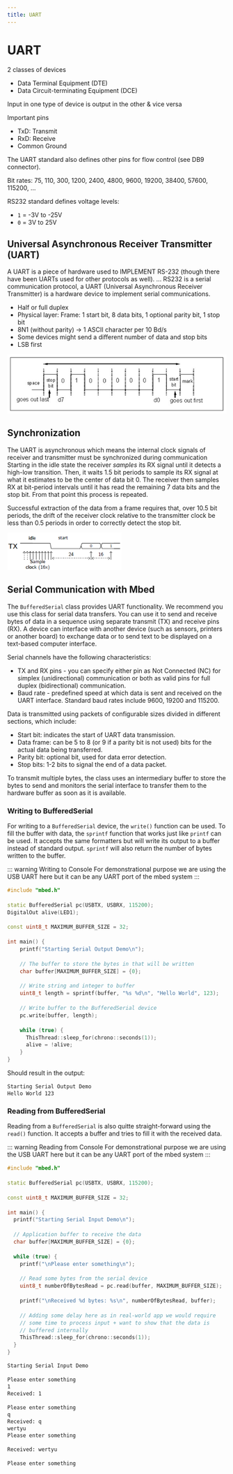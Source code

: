 ```yaml
---
title: UART
---
```


# UART

2 classes of devices

* Data Terminal Equipment (DTE)
* Data Circuit-terminating Equipment (DCE)

Input in one type of device is output in the other & vice versa

Important pins

* TxD: Transmit
* RxD: Receive
* Common Ground

The UART standard also defines other pins for flow control (see DB9 connector).

Bit rates: 75, 110, 300, 1200, 2400, 4800, 9600, 19200, 38400, 57600, 115200, ...

RS232 standard defines voltage levels:

* `1` = -3V to -25V
* `0` = 3V to 25V

## Universal Asynchronous Receiver Transmitter (UART)

A UART is a piece of hardware used to IMPLEMENT RS-232 (though there have been UARTs used for other protocols as well). ... RS232 is a serial communication protocol, a UART (Universal Asynchronous Receiver Transmitter) is a hardware device to implement serial communications.

* Half or full duplex
* Physical layer: Frame: 1 start bit, 8 data bits, 1 optional parity bit, 1 stop bit
* 8N1 (without parity) -> 1 ASCII character per 10 Bd/s
* Some devices might send a different number of data and stop bits
* LSB first

![](./assets/uart-bits.png)

## Synchronization

The UART is asynchronous which means the internal clock signals of receiver and transmitter must be synchronized during communication  
Starting in the idle state the receiver *samples* its RX signal until it detects a high-low transition. Then, it waits 1.5 bit periods to sample its RX signal at what it estimates to be the center of data bit 0. The receiver then samples RX at bit-period intervals until it has read the remaining 7 data bits and the stop bit. From that point this process is repeated.

Successful extraction of the data from a frame requires that, over 10.5 bit periods, the drift of the receiver clock relative to the transmitter clock be less than 0.5 periods in order to correctly detect the stop bit.

![](./assets/receival.png)

## Serial Communication with Mbed

The `BufferedSerial` class provides UART functionality. We recommend you use this class for serial data transfers. You can use it to send and receive bytes of data in a sequence using separate transmit (TX) and receive pins (RX). A device can interface with another device (such as sensors, printers or another board) to exchange data or to send text to be displayed on a text-based computer interface.

Serial channels have the following characteristics:

* TX and RX pins - you can specify either pin as Not Connected (NC) for simplex (unidirectional) communication or both as valid pins for full duplex (bidirectional) communication.
* Baud rate - predefined speed at which data is sent and received on the UART interface. Standard baud rates include 9600, 19200 and 115200.

Data is transmitted using packets of configurable sizes divided in different sections, which include:

* Start bit: indicates the start of UART data transmission.
* Data frame: can be 5 to 8 (or 9 if a parity bit is not used) bits for the actual data being transferred.
* Parity bit: optional bit, used for data error detection.
* Stop bits: 1-2 bits to signal the end of a data packet.

To transmit multiple bytes, the class uses an intermediary buffer to store the bytes to send and monitors the serial interface to transfer them to the hardware buffer as soon as it is available.

### Writing to BufferedSerial

For writing to a `BufferedSerial` device, the `write()` function can be used. To fill the buffer with data, the `sprintf` function that works just like `printf` can be used. It accepts the same formatters but will write its output to a buffer instead of standard output. `sprintf` will also return the number of bytes written to the buffer.

::: warning Writing to Console
For demonstrational purpose we are using the USB UART here but it can be any UART port of the mbed system
:::

```cpp
#include "mbed.h"

static BufferedSerial pc(USBTX, USBRX, 115200);
DigitalOut alive(LED1);

const uint8_t MAXIMUM_BUFFER_SIZE = 32;

int main() {
    printf("Starting Serial Output Demo\n");

    // The buffer to store the bytes in that will be written
    char buffer[MAXIMUM_BUFFER_SIZE] = {0};

    // Write string and integer to buffer
    uint8_t length = sprintf(buffer, "%s %d\n", "Hello World", 123);

    // Write buffer to the BufferedSerial device
    pc.write(buffer, length);

    while (true) {
      ThisThread::sleep_for(chrono::seconds(1));
      alive = !alive;
    }
}
```

Should result in the output:

```text
Starting Serial Output Demo
Hello World 123
```

### Reading from BufferedSerial

Reading from a `BufferedSerial` is also quitte straight-forward using the `read()` function. It accepts a buffer and tries to fill it with the received data.

::: warning Reading from Console
For demonstrational purpose we are using the USB UART here but it can be any UART port of the mbed system
:::

```cpp
#include "mbed.h"

static BufferedSerial pc(USBTX, USBRX, 115200);

const uint8_t MAXIMUM_BUFFER_SIZE = 32;

int main() {
  printf("Starting Serial Input Demo\n");

  // Application buffer to receive the data
  char buffer[MAXIMUM_BUFFER_SIZE] = {0};

  while (true) {
    printf("\nPlease enter something\n");

    // Read some bytes from the serial device
    uint8_t numberOfBytesRead = pc.read(buffer, MAXIMUM_BUFFER_SIZE);

    printf("\nReceived %d bytes: %s\n", numberOfBytesRead, buffer);

    // Adding some delay here as in real-world app we would require
    // some time to process input + want to show that the data is
    // buffered internally
    ThisThread::sleep_for(chrono::seconds(1));
  }
}
```

```text
Starting Serial Input Demo

Please enter something
1
Received: 1

Please enter something
q
Received: q
wertyu
Please enter something

Received: wertyu

Please enter something
```
